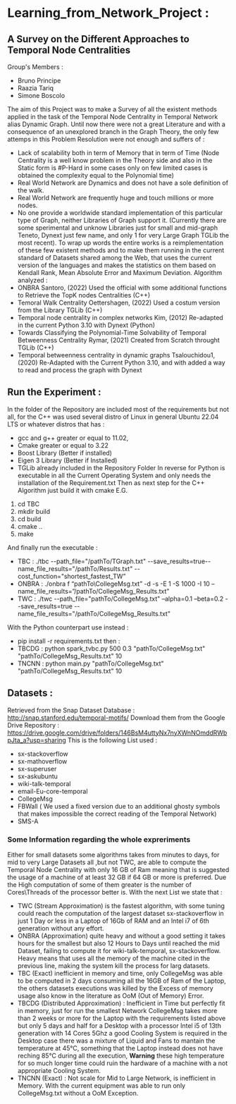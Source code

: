 # Learning_from_Network_Project : 
## A Survey on the Different Approaches to Temporal Node Centralities

Group's Members :
- Bruno Principe
- Raazia Tariq
- Simone Boscolo

The aim of this Project was to make a Survey of all the existent methods applied in the task of the Temporal Node Centrality in Temporal Network alias Dynamic Graph. Until now there were not a great Literature and with a consequence of an unexplored branch in the Graph Theory, the only few attemps in this Problem Resolution were not enough and suffers of : 
- Lack of scalability both in term of Memory that in term of Time (Node Centrality is a well know problem in the Theory side and also in the Static form is #P-Hard in some cases only on few limited cases is obtained the complexity equal to the Polynomial time)
- Real World Network are Dynamics and does not have a sole definition of the walk. 
- Real World Network are frequently huge and touch millions or more nodes.
- No one provide a worldwide standard implementation of this particular type of Graph, neither Libraries of Graph support it. (Currently there are some sperimental and unknow Libraries just for small and mid-graph Teneto, Dynext just few name, and only 1 for very Large Graph TGLib the most recent).
To wrap up words the entire works is a reimplementation of these few existent methods and to make them running in the current standard of Datasets shared among the Web,  that uses the current version of the languages and makes the statistics on them based on Kendall Rank, Mean Absolute Error and Maximum Deviation. 
Algorithm analyzed : 
- ONBRA Santoro, (2022) Used the official with some additional functions to Retrieve the TopK nodes Centralities (C++)
- Temoral Walk Centrality  Oettershagen, (2022) Used a costum version from the Library TGLib (C++)
- Temporal node centrality in complex networks Kim, (2012) Re-adapted in the current Python 3.10 with Dynext (Python)
- Towards Classifying the Polynomial-Time Solvability of Temporal Betweenness Centrality Rymar, (2021) Created from Scratch throught TGLib (C++) 
- Temporal betweenness centrality in dynamic graphs Tsalouchidou1, (2020) Re-Adapted with the Current Python 3.10, and with added a way to read and process the graph with Dynext

## Run the Experiment : 
In the folder of the Repository are included most of the requirements but not all, for the C++ was used several distro of Linux in general Ubuntu 22.04 LTS or whatever distros that has :
- gcc and g++ greater or equal to 11.02, 
- Cmake greater or equal to 3.22
- Boost Library (Better if installed)
- Eigen 3 Library (Better if Installed)
- TGLib already included in the Repository Folder
In reverse for Python is executable in all the Current Operating System and only needs the installation of the Requirement.txt
Then as next step for the C++ Algorithm just build it with cmake
E.G. 
1. cd TBC 
2. mkdir build
3. cd build
4. cmake ..
5. make

And finally run the executable : 
- TBC :  ./tbc --path_file="/pathTo/TGraph.txt" --save_results=true--name_file_results="/pathTo/Results.txt" --cost_function="shortest_fastest_TW”
- ONBRA : ./onbra  f “pathTo\CollegeMsg.txt” -d -s -E 1 -S 1000 -I 10 –name_file_results=”/pathTo/CollegeMsg_Results.txt”
- TWC :  ./twc --path_file=\"pathTo/CollegeMsg.txt\" –alpha=0.1  –beta=0.2  --save_results=true --name_file_results="/pathTo/CollegeMsg_Results.txt"

With the Python counterpart use instead  :
- pip install -r requirements.txt
then :
- TBCDG : python spark_tvbc.py 500 0.3 "pathTo/CollegeMsg.txt" "pathTo/CollegeMsg_Results.txt" 10
- TNCNN : python main.py "pathTo/CollegeMsg.txt" "pathTo/CollegeMsg_Results.txt" 10
## Datasets : 
Retrieved from the Snap Dataset Database : http://snap.stanford.edu/temporal-motifs/
Download them from the Google Drive Repository : https://drive.google.com/drive/folders/146BsM4uttyNx7nyXWnNOmddRWbpJta_a?usp=sharing
This is the following List used : 
- sx-stackoverflow
- sx-mathoverflow
- sx-superuser
- sx-askubuntu
- wiki-talk-temporal
- email-Eu-core-temporal
- CollegeMsg
- FBWall ( We used a fixed version due to an additional ghosty symbols that makes impossible the correct reading of the Temporal Network)
- SMS-A
### Some Information regarding the whole expreriments
Either for small datasets some algorithms takes from minutes to days, for mid to very Large Datasets all ,but not TWC, are able to compute the Temporal Node Centrality with only 16 GB of Ram meaning that is suggested the usage of a machine of at least 32 GB if 64 GB or more is preferred.
Due the High computation of some of them greater is the number of Cores\Threads of the processor better is.
With the next List we state that : 
- TWC (Stream Approximation) is the fastest algorithm, with some tuning could reach the computation of the largest dataset sx-stackoverflow in just 1 Day or less in a Laptop of 16Gb of RAM and an Intel i7 of 6th generation without any effort.
- ONBRA (Approximation)  quite heavy and without a good setting it takes hours for the smallest but also 12 Hours to Days until reached the mid Dataset, failing to compute it for wiki-talk-temporal, sx-stackoverflow. Heavy means that uses all the memory of the machine cited in the previous line,  making the system kill the process for larg datasets.
- TBC (Exact) inefficient in memory and time, only CollegeMsg was able to be computed in 2 days consuming all the 16GB of Ram of the Laptop, the others datasets executions was killed by the Excess of memory usage also know in the literature as OoM (Out of Memory) Error.
- TBCDG (Distributed Approximation) : Inefficient in Time but perfectly fit in memory, just for run the smallest Network CollegeMsg takes more than 2 weeks or more for the Laptop with the requirements listed above but only 5 days and half for a Desktop with a processor Intel i5 of 13th generation with 14 Cores 5Ghz a good Cooling System is required in the Desktop case there was a mixture of Liquid and Fans to mantain the temperature at 45°C, something that the Laptop instead does not have reching 85°C during all the execution, **Warning** these high temperature for so much longer time could ruin the hardware of a machine with a not appropriate Cooling System.
- TNCNN (Exact) : Not scale for Mid to Large Network, is inefficient in Memory. With the current equipment was able to run only CollegeMsg.txt without a OoM Exception.
